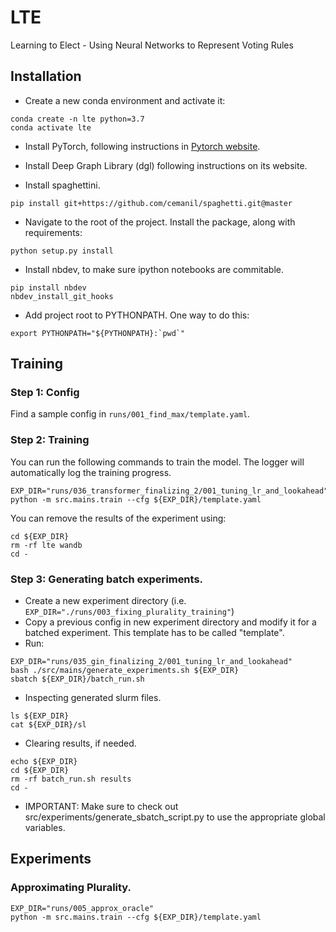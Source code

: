 # LTE
Learning to Elect - Using Neural Networks to Represent Voting Rules

## Installation
* Create a new conda environment and activate it:
```
conda create -n lte python=3.7
conda activate lte
```
    
* Install PyTorch, following instructions in [Pytorch website](https://pytorch.org). 

* Install Deep Graph Library (dgl) following instructions on its website. 

* Install spaghettini. 
```
pip install git+https://github.com/cemanil/spaghetti.git@master
```

* Navigate to the root of the project. Install the package, along with requirements:
```
python setup.py install
```

* Install nbdev, to make sure ipython notebooks are commitable. 
``` 
pip install nbdev
nbdev_install_git_hooks
```

* Add project root to PYTHONPATH. One way to do this: 
```
export PYTHONPATH="${PYTHONPATH}:`pwd`"
``` 
  
## Training
### Step 1: Config
Find a sample config in `runs/001_find_max/template.yaml`. 

### Step 2: Training 
You can run the following commands to train the model. The logger will automatically log the training progress. 
``` 
EXP_DIR="runs/036_transformer_finalizing_2/001_tuning_lr_and_lookahead"
python -m src.mains.train --cfg ${EXP_DIR}/template.yaml
```

You can remove the results of the experiment using:
``` 
cd ${EXP_DIR}
rm -rf lte wandb
cd -

```

### Step 3: Generating batch experiments. 
* Create a new experiment directory (i.e. `EXP_DIR="./runs/003_fixing_plurality_training"`)
* Copy a previous config in new experiment directory and modify it for a batched experiment. This template has to be
called "template". 
* Run:
```
EXP_DIR="runs/035_gin_finalizing_2/001_tuning_lr_and_lookahead"
bash ./src/mains/generate_experiments.sh ${EXP_DIR}
sbatch ${EXP_DIR}/batch_run.sh

```

* Inspecting generated slurm files. 
``` 
ls ${EXP_DIR}
cat ${EXP_DIR}/sl
```

* Clearing results, if needed. 
``` 
echo ${EXP_DIR}
cd ${EXP_DIR}
rm -rf batch_run.sh results
cd -

```

* IMPORTANT: Make sure to check out src/experiments/generate_sbatch_script.py to use the appropriate global variables. 


## Experiments
### Approximating Plurality. 
``` 
EXP_DIR="runs/005_approx_oracle"
python -m src.mains.train --cfg ${EXP_DIR}/template.yaml
```